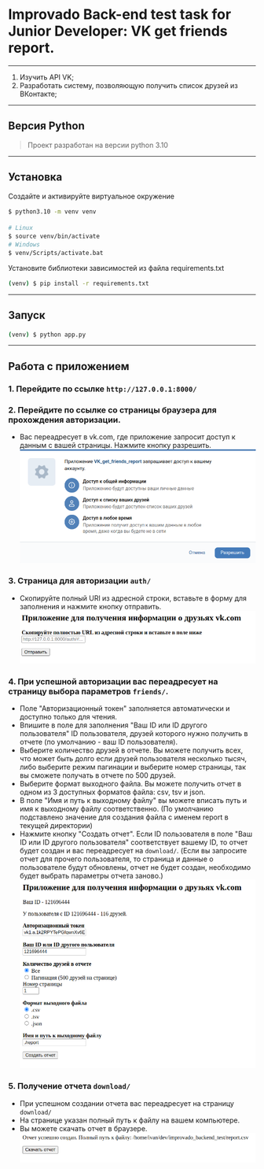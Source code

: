 # Improvado Back-end test task for Junior Developer: VK get friends report.
___
1. Изучить API VK;
2. Разработать систему, позволяющую получить список друзей из ВКонтакте;
___
## Версия Python
>Проект разработан на версии python 3.10
___
## Установка


Создайте и активируйте виртуальное окружение
```bash
$ python3.10 -m venv venv

# Linux
$ source venv/bin/activate
# Windows
$ venv/Scripts/activate.bat
```
Установите библиотеки зависимостей из файла requirements.txt
```bash
(venv) $ pip install -r requirements.txt
```
___
## Запуск
```bash
(venv) $ python app.py
```
___
## Работа с приложением
### 1. Перейдите по ссылке `http://127.0.0.1:8000/`

### 2. Перейдите по ссылке со страницы браузера для прохождения авторизации.
*  Вас переадресует в vk.com, где приложение запросит доступ к данным с вашей страницы. Нажмите кнопку разрешить.
![screenshot_1](screenshots/screenshot_1.png)

### 3. Страница для авторизации `auth/`
* Скопируйте полный URl из адресной строки, вставьте в форму для заполнения и нажмите кнопку отправить. 
![screenshot_2](screenshots/screenshot_2.png)
### 4. При успешной авторизации вас переадресует на страницу выбора параметров `friends/`. 
* Поле "Авторизационный токен" заполняется автоматически и доступно только для чтения.
* Впишите в поле для заполнения "Ваш ID или ID другого пользователя" ID пользователя, друзей которого нужно получить 
в отчете (по умолчанию - ваш ID пользователя).
* Выберите количество друзей в отчете. Вы можете получить всех, что может быть долго если друзей пользователя несколько 
тысяч, либо выберите режим пагинации и выберите номер страницы, так вы сможете получать в отчете по 500 друзей.
* Выберите формат выходного файла. Вы можете получить отчет в одном из 3 доступных форматов файла: csv, tsv и json.
* В поле "Имя и путь к выходному файлу" вы можете вписать путь и имя к выходному файлу соответственно.
  (По умолчанию подставлено значение для создания файла с именем report в текущей директории)
* Нажмите кнопку "Создать отчет".
Если ID пользователя в поле "Ваш ID или ID другого пользователя" соответствует вашему ID, то отчет будет создан и вас 
переадресует на `download/`. (Если вы запросите отчет для прочего пользователя, то страница и данные о пользователе 
будут обновлены, отчет не будет создан, необходимо будет выбрать параметры отчета заново.) 
![screenshot_3](screenshots/screenshot_3.png)
### 5. Получение отчета `download/`
* При успешном создании отчета вас переадресует на страницу `download/`
* На странице указан полный путь к файлу на вашем компьютере.
* Вы можете скачать отчет в браузере.
![screenshot_2](screenshots/screenshot_4.png)
